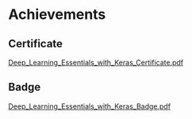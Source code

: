 

# Achievements
## Certificate
[Deep_Learning_Essentials_with_Keras_Certificate.pdf](https://prod-files-secure.s3.us-west-2.amazonaws.com/03e82b26-cccb-4906-bb56-adabcbdc0655/f5cf1405-8a02-49a4-beb6-3d50b033ba6e/Deep_Learning_Essentials_with_Keras_Certificate.pdf?X-Amz-Algorithm=AWS4-HMAC-SHA256&X-Amz-Content-Sha256=UNSIGNED-PAYLOAD&X-Amz-Credential=ASIAZI2LB4663VCKTDBQ%2F20250208%2Fus-west-2%2Fs3%2Faws4_request&X-Amz-Date=20250208T041703Z&X-Amz-Expires=3600&X-Amz-Security-Token=IQoJb3JpZ2luX2VjEGwaCXVzLXdlc3QtMiJGMEQCIEojX1pGiO6z0ACspFKmL2VESyiJ%2FOJgNb7cLaEnb16sAiA5rJ7gOGwTPV%2BQ%2B4AK4pJhB56LEocKwJ3ODuVFw5Ut0yqIBAiF%2F%2F%2F%2F%2F%2F%2F%2F%2F%2F8BEAAaDDYzNzQyMzE4MzgwNSIMRXumUSIY5zNrK%2BAhKtwDqwUIEjitKQ2BpARlSYRYsVGdYwCP3fMbUDtnJTkAql3ehIRDDzavJvZgxuMbpbQEg7TWxnFGtIXhN99RDbmX7EBiKjGoNB9SkhKXa81ZxJAPojVyjynqAfxBBIT7BOjR%2BkQEVzpfbtuvo1IkQGPMKmlN29RG2CZXnPl8uOH0Xzpid1v%2BzSq%2FhbijnwA3sWJWLxIykiu8IC3sD9nlFyrRWtb46ygrjQaoWMqKMmywLl9Wjhjq4%2FoR65atnuwl52WZdIAkuCXbJgsl%2B4Nq3i1uvvuIX6ivgXUNiHVhcpcaTWCvXcKLugi6WSans%2Bxtbp7SFthvwGr5OAOF6MpYP%2Fue%2FS2vfCD42q8H%2FhQ5Amf2UX%2Fwoj3NxbaUwUQJCSBTdg81I16gdb0CdESAq%2Bzh%2BJhJmjHRaao5Ap%2FSLdS9jzpoBSEw5v11zhSq5KHaAQCk0yz0tm7g52MUKiBF0M86a7dN5amGzIgylUJvIxwVSjvbI4hK5MRjmrHdg9SBs7a7T4UITY93fxPc3CeEBGGUL8K8JnUYfkjcGuaDuPKy5wmCCv%2FpzmeHFcz%2BOHUS0FYmUiC0Sl9kRVAHzJ6P09ruuXMFA78OCBrMnqDBKj1AKsbwB7KzuAAhdZEkoJf59PUwkrKbvQY6pgG5r5obSzWbnKAaTX78iN5lh4tYS%2FsUZpeXXzf0y2%2FwP52eorw0MlDf8%2FT0NJoVIVJ3GP3BPPUZDGb%2FH6btfxsLSy45iHZby1poTydRJ%2FRGfY2CcKaFQSnageah0rZXflzv%2FOBg3iTcfIcGXP1L6DN3yPBw8gC4T6HpwDaMSKBhxgMTyn%2BgRZqN0XNtYDZcC1lU4Lork%2Fc%2BU%2BgBwe4d0JrT6Vwq7NBf&X-Amz-Signature=6227ac4e255535ae3d05fb547026a1d95ed00a53107df4d8653055ed29d4b6d3&X-Amz-SignedHeaders=host&x-id=GetObject)
## Badge
[Deep_Learning_Essentials_with_Keras_Badge.pdf](https://prod-files-secure.s3.us-west-2.amazonaws.com/03e82b26-cccb-4906-bb56-adabcbdc0655/5c209097-6d96-477f-a031-edc11aa6225f/Deep_Learning_Essentials_with_Keras_Badge.pdf?X-Amz-Algorithm=AWS4-HMAC-SHA256&X-Amz-Content-Sha256=UNSIGNED-PAYLOAD&X-Amz-Credential=ASIAZI2LB4663VCKTDBQ%2F20250208%2Fus-west-2%2Fs3%2Faws4_request&X-Amz-Date=20250208T041703Z&X-Amz-Expires=3600&X-Amz-Security-Token=IQoJb3JpZ2luX2VjEGwaCXVzLXdlc3QtMiJGMEQCIEojX1pGiO6z0ACspFKmL2VESyiJ%2FOJgNb7cLaEnb16sAiA5rJ7gOGwTPV%2BQ%2B4AK4pJhB56LEocKwJ3ODuVFw5Ut0yqIBAiF%2F%2F%2F%2F%2F%2F%2F%2F%2F%2F8BEAAaDDYzNzQyMzE4MzgwNSIMRXumUSIY5zNrK%2BAhKtwDqwUIEjitKQ2BpARlSYRYsVGdYwCP3fMbUDtnJTkAql3ehIRDDzavJvZgxuMbpbQEg7TWxnFGtIXhN99RDbmX7EBiKjGoNB9SkhKXa81ZxJAPojVyjynqAfxBBIT7BOjR%2BkQEVzpfbtuvo1IkQGPMKmlN29RG2CZXnPl8uOH0Xzpid1v%2BzSq%2FhbijnwA3sWJWLxIykiu8IC3sD9nlFyrRWtb46ygrjQaoWMqKMmywLl9Wjhjq4%2FoR65atnuwl52WZdIAkuCXbJgsl%2B4Nq3i1uvvuIX6ivgXUNiHVhcpcaTWCvXcKLugi6WSans%2Bxtbp7SFthvwGr5OAOF6MpYP%2Fue%2FS2vfCD42q8H%2FhQ5Amf2UX%2Fwoj3NxbaUwUQJCSBTdg81I16gdb0CdESAq%2Bzh%2BJhJmjHRaao5Ap%2FSLdS9jzpoBSEw5v11zhSq5KHaAQCk0yz0tm7g52MUKiBF0M86a7dN5amGzIgylUJvIxwVSjvbI4hK5MRjmrHdg9SBs7a7T4UITY93fxPc3CeEBGGUL8K8JnUYfkjcGuaDuPKy5wmCCv%2FpzmeHFcz%2BOHUS0FYmUiC0Sl9kRVAHzJ6P09ruuXMFA78OCBrMnqDBKj1AKsbwB7KzuAAhdZEkoJf59PUwkrKbvQY6pgG5r5obSzWbnKAaTX78iN5lh4tYS%2FsUZpeXXzf0y2%2FwP52eorw0MlDf8%2FT0NJoVIVJ3GP3BPPUZDGb%2FH6btfxsLSy45iHZby1poTydRJ%2FRGfY2CcKaFQSnageah0rZXflzv%2FOBg3iTcfIcGXP1L6DN3yPBw8gC4T6HpwDaMSKBhxgMTyn%2BgRZqN0XNtYDZcC1lU4Lork%2Fc%2BU%2BgBwe4d0JrT6Vwq7NBf&X-Amz-Signature=deecf3a0ca48a80e8cbfb8696d9c3e127552e5568ca35c34f20efaa330bfa9c8&X-Amz-SignedHeaders=host&x-id=GetObject)
